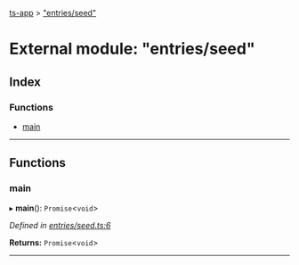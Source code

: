 [ts-app](../README.md) > ["entries/seed"](../modules/_entries_seed_.md)

# External module: "entries/seed"

## Index

### Functions

* [main](_entries_seed_.md#main)

---

## Functions

<a id="main"></a>

###  main

▸ **main**(): `Promise`<`void`>

*Defined in [entries/seed.ts:6](https://github.com/jmeyers91/ts-app/blob/a37a505/src/entries/seed.ts#L6)*

**Returns:** `Promise`<`void`>

___

